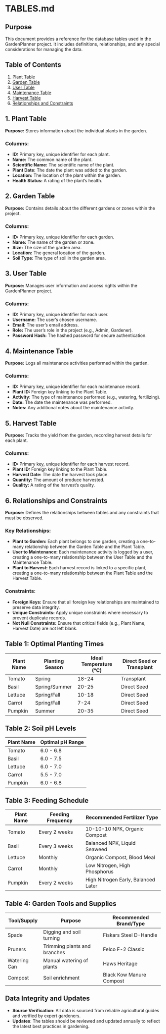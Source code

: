 # TABLES.md

## Purpose
This document provides a reference for the database tables used in the GardenPlanner project. It includes definitions, relationships, and any special considerations for managing the data.

## Table of Contents
1. [Plant Table](#1-plant-table)
2. [Garden Table](#2-garden-table)
3. [User Table](#3-user-table)
4. [Maintenance Table](#4-maintenance-table)
5. [Harvest Table](#5-harvest-table)
6. [Relationships and Constraints](#6-relationships-and-constraints)

## 1. Plant Table
**Purpose:** Stores information about the individual plants in the garden.

### Columns:
- **ID:** Primary key, unique identifier for each plant.
- **Name:** The common name of the plant.
- **Scientific Name:** The scientific name of the plant.
- **Plant Date:** The date the plant was added to the garden.
- **Location:** The location of the plant within the garden.
- **Health Status:** A rating of the plant’s health.

## 2. Garden Table
**Purpose:** Contains details about the different gardens or zones within the project.

### Columns:
- **ID:** Primary key, unique identifier for each garden.
- **Name:** The name of the garden or zone.
- **Size:** The size of the garden area.
- **Location:** The general location of the garden.
- **Soil Type:** The type of soil in the garden area.

## 3. User Table
**Purpose:** Manages user information and access rights within the GardenPlanner project.

### Columns:
- **ID:** Primary key, unique identifier for each user.
- **Username:** The user’s chosen username.
- **Email:** The user’s email address.
- **Role:** The user’s role in the project (e.g., Admin, Gardener).
- **Password Hash:** The hashed password for secure authentication.

## 4. Maintenance Table
**Purpose:** Logs all maintenance activities performed within the garden.

### Columns:
- **ID:** Primary key, unique identifier for each maintenance record.
- **Plant ID:** Foreign key linking to the Plant Table.
- **Activity:** The type of maintenance performed (e.g., watering, fertilizing).
- **Date:** The date the maintenance was performed.
- **Notes:** Any additional notes about the maintenance activity.

## 5. Harvest Table
**Purpose:** Tracks the yield from the garden, recording harvest details for each plant.

### Columns:
- **ID:** Primary key, unique identifier for each harvest record.
- **Plant ID:** Foreign key linking to the Plant Table.
- **Harvest Date:** The date the harvest took place.
- **Quantity:** The amount of produce harvested.
- **Quality:** A rating of the harvest’s quality.

## 6. Relationships and Constraints
**Purpose:** Defines the relationships between tables and any constraints that must be observed.

### Key Relationships:
- **Plant to Garden:** Each plant belongs to one garden, creating a one-to-many relationship between the Garden Table and the Plant Table.
- **User to Maintenance:** Each maintenance activity is logged by a user, creating a one-to-many relationship between the User Table and the Maintenance Table.
- **Plant to Harvest:** Each harvest record is linked to a specific plant, creating a one-to-many relationship between the Plant Table and the Harvest Table.

### Constraints:
- **Foreign Keys:** Ensure that all foreign key relationships are maintained to preserve data integrity.
- **Unique Constraints:** Apply unique constraints where necessary to prevent duplicate records.
- **Not Null Constraints:** Ensure that critical fields (e.g., Plant Name, Harvest Date) are not left blank.

## Table 1: Optimal Planting Times

| Plant Name  | Planting Season | Ideal Temperature (°C) | Direct Seed or Transplant |
|-------------|-----------------|------------------------|---------------------------|
| Tomato      | Spring          | 18-24                   | Transplant                |
| Basil       | Spring/Summer   | 20-25                   | Direct Seed               |
| Lettuce     | Spring/Fall     | 10-18                   | Direct Seed               |
| Carrot      | Spring/Fall     | 7-24                    | Direct Seed               |
| Pumpkin     | Summer          | 20-35                   | Direct Seed               |

## Table 2: Soil pH Levels

| Plant Name  | Optimal pH Range |
|-------------|------------------|
| Tomato      | 6.0 - 6.8        |
| Basil       | 6.0 - 7.5        |
| Lettuce     | 6.0 - 7.0        |
| Carrot      | 5.5 - 7.0        |
| Pumpkin     | 6.0 - 6.8        |

## Table 3: Feeding Schedule

| Plant Name  | Feeding Frequency | Recommended Fertilizer Type    |
|-------------|-------------------|--------------------------------|
| Tomato      | Every 2 weeks     | 10-10-10 NPK, Organic Compost   |
| Basil       | Every 3 weeks     | Balanced NPK, Liquid Seaweed    |
| Lettuce     | Monthly           | Organic Compost, Blood Meal     |
| Carrot      | Monthly           | Low Nitrogen, High Phosphorus   |
| Pumpkin     | Every 2 weeks     | High Nitrogen Early, Balanced Later |

## Table 4: Garden Tools and Supplies

| Tool/Supply  | Purpose                       | Recommended Brand/Type        |
|--------------|-------------------------------|--------------------------------|
| Spade        | Digging and soil turning       | Fiskars Steel D-Handle         |
| Pruners      | Trimming plants and branches   | Felco F-2 Classic              |
| Watering Can | Manual watering of plants      | Haws Heritage                  |
| Compost      | Soil enrichment                | Black Kow Manure Compost       |

## Data Integrity and Updates

- **Source Verification**: All data is sourced from reliable agricultural guides and verified by expert gardeners.
- **Updates**: The tables should be reviewed and updated annually to reflect the latest best practices in gardening.
